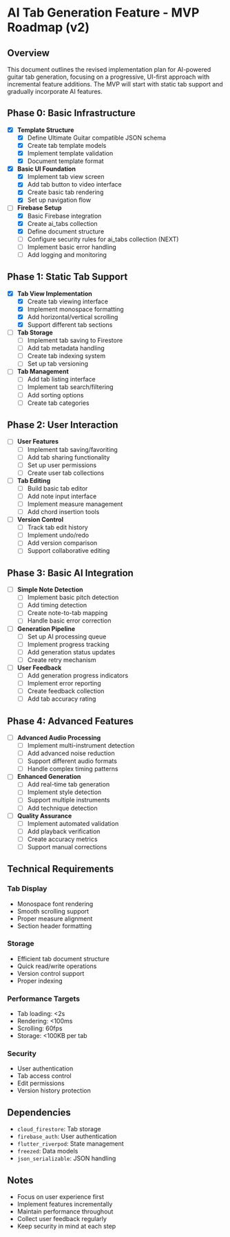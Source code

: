 # AI Tab Generation Feature - MVP Roadmap (v2)

## Overview
This document outlines the revised implementation plan for AI-powered guitar tab generation, focusing on a progressive, UI-first approach with incremental feature additions. The MVP will start with static tab support and gradually incorporate AI features.

## Phase 0: Basic Infrastructure
- [x] **Template Structure**
  - [x] Define Ultimate Guitar compatible JSON schema
  - [x] Create tab template models
  - [x] Implement template validation
  - [x] Document template format

- [x] **Basic UI Foundation**
  - [x] Implement tab view screen
  - [x] Add tab button to video interface
  - [x] Create basic tab rendering
  - [x] Set up navigation flow

- [ ] **Firebase Setup**
  - [x] Basic Firebase integration
  - [x] Create ai_tabs collection
  - [x] Define document structure
  - [ ] Configure security rules for ai_tabs collection (NEXT)
  - [ ] Implement basic error handling
  - [ ] Add logging and monitoring

## Phase 1: Static Tab Support
- [x] **Tab View Implementation**
  - [x] Create tab viewing interface
  - [x] Implement monospace formatting
  - [x] Add horizontal/vertical scrolling
  - [x] Support different tab sections

- [ ] **Tab Storage**
  - [ ] Implement tab saving to Firestore
  - [ ] Add tab metadata handling
  - [ ] Create tab indexing system
  - [ ] Set up tab versioning

- [ ] **Tab Management**
  - [ ] Add tab listing interface
  - [ ] Implement tab search/filtering
  - [ ] Add sorting options
  - [ ] Create tab categories

## Phase 2: User Interaction
- [ ] **User Features**
  - [ ] Implement tab saving/favoriting
  - [ ] Add tab sharing functionality
  - [ ] Set up user permissions
  - [ ] Create user tab collections

- [ ] **Tab Editing**
  - [ ] Build basic tab editor
  - [ ] Add note input interface
  - [ ] Implement measure management
  - [ ] Add chord insertion tools

- [ ] **Version Control**
  - [ ] Track tab edit history
  - [ ] Implement undo/redo
  - [ ] Add version comparison
  - [ ] Support collaborative editing

## Phase 3: Basic AI Integration
- [ ] **Simple Note Detection**
  - [ ] Implement basic pitch detection
  - [ ] Add timing detection
  - [ ] Create note-to-tab mapping
  - [ ] Handle basic error correction

- [ ] **Generation Pipeline**
  - [ ] Set up AI processing queue
  - [ ] Implement progress tracking
  - [ ] Add generation status updates
  - [ ] Create retry mechanism

- [ ] **User Feedback**
  - [ ] Add generation progress indicators
  - [ ] Implement error reporting
  - [ ] Create feedback collection
  - [ ] Add tab accuracy rating

## Phase 4: Advanced Features
- [ ] **Advanced Audio Processing**
  - [ ] Implement multi-instrument detection
  - [ ] Add advanced noise reduction
  - [ ] Support different audio formats
  - [ ] Handle complex timing patterns

- [ ] **Enhanced Generation**
  - [ ] Add real-time tab generation
  - [ ] Implement style detection
  - [ ] Support multiple instruments
  - [ ] Add technique detection

- [ ] **Quality Assurance**
  - [ ] Implement automated validation
  - [ ] Add playback verification
  - [ ] Create accuracy metrics
  - [ ] Support manual corrections

## Technical Requirements

### Tab Display
- Monospace font rendering
- Smooth scrolling support
- Proper measure alignment
- Section header formatting

### Storage
- Efficient tab document structure
- Quick read/write operations
- Version control support
- Proper indexing

### Performance Targets
- Tab loading: <2s
- Rendering: <100ms
- Scrolling: 60fps
- Storage: <100KB per tab

### Security
- User authentication
- Tab access control
- Edit permissions
- Version history protection

## Dependencies
- `cloud_firestore`: Tab storage
- `firebase_auth`: User authentication
- `flutter_riverpod`: State management
- `freezed`: Data models
- `json_serializable`: JSON handling

## Notes
- Focus on user experience first
- Implement features incrementally
- Maintain performance throughout
- Collect user feedback regularly
- Keep security in mind at each step 